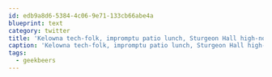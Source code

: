 ```yaml
---
id: edb9a8d6-5384-4c06-9e71-133cb66abe4a
blueprint: text
category: twitter
title: 'Kelowna tech-folk, impromptu patio lunch, Sturgeon Hall high-noon @okcolab @AccelerateOK #geekbeers'
caption: 'Kelowna tech-folk, impromptu patio lunch, Sturgeon Hall high-noon <span class="username username_linked">@<a href="https://twitter.com/okcolab" title="Okanagan coLab">okcolab</a></span> <span class="username username_linked">@<a href="https://twitter.com/AccelerateOK" title="Accelerate Okanagan">AccelerateOK</a></span> <span class="hashtag hashtag_local">#<a href="http://tweettemp.darylchymko.ca/?tag=geekbeers">geekbeers</a>'
tags:
  - geekbeers
---
```

